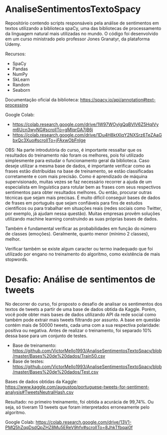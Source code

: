 # AnaliseSentimentosTextoSpacy
Repositório contendo scripts responsáveis pela análise de sentimentos em textos utilizando a biblioteca spaCy, uma das bibliotecas de processamento da linguagem natural mais utilizadas no mundo.
O código foi desenvolvido em um curso ministrado pelo professor Jones Granatyr, da plataforma Udemy.

Recursos:
* SpaCy
* Pandas
* NumPy
* SkLearn
* Random
* Seaborn

Documentação oficial da biblioteca: https://spacy.io/api/annotation#text-processing

Google Colab: 
* https://colab.research.google.com/drive/1W97WOylgQqBVlV6Z5HqIVym6Ucn3wyNG#scrollTo=gMIqrGA7jB6j
* https://colab.research.google.com/drive/1Du4H8ktXlqY2NXSrz6TeZAaGbxQc3Xuo#scrollTo=jFAxwObFnIge
 
 
 OBS: Na parte introdutória do curso, é importante ressaltar que os resultados do treinamento não foram os melhores, pois foi utilizado simplesmente para estudar o funcionamento geral da biblioteca. Caso deseje utilizar a mesma base de dados, é importante verificar como as frases estão distribuídas na base de treinamento, se estão classificadas corretamente e com mais precisão. Como é aprendizado de máquina supervisionado, muitas vezes se faz necessário recorrer a ajuda de um especialista em linguística para rotular bem as frases com seus respectivos sentimentos para obter resultados melhores. Ou então, procurar outras técnicas que sejam mais precisas. É muito difícil conseguir bases de dados de frases em português que sejam confiáveis para fins de estudos científicos ou para trabalhar em situações reais (redes sociais como Twitter, por exemplo, já ajudam nessa questão). Muitas empresas provêm soluções utilizando machine learning construindo as suas próprias bases de dados.
 
Também é fundamental verificar as probabilidades em função do número de classes (emoções). Geralmente, quanto menor (mínimo 2 classes), melhor.

Verificar também se existe algum caracter ou termo inadequado que foi utilizado por engano no treinamento do algoritmo, como existência de mais stopwords.

# Desafio: Análise de sentimentos de tweets
No decorrer do curso, foi proposto o desafio de analisar os sentimentos dos textos de tweets a partir de uma base de dados obtida da Kaggle. Porém, você pode obter mais bases de dados utilizando API da rede social como também pode extrair mais tweets filtrando por assunto. A base em questão contém mais de 50000 tweets, cada uma com a sua respectiva polaridade: positiva ou negativa. Antes de realizar o treinamento, foi separado 10% dessa base para um conjunto de testes.

* Base de treinamento: https://github.com/VictorMello1993/AnaliseSentimentosTextoSpacy/blob/master/Bases%20de%20dados/Train50.csv
* Base de testes: https://github.com/VictorMello1993/AnaliseSentimentosTextoSpacy/blob/master/Bases%20de%20dados/Test.csv

Bases de dados obtidas da Kaggle: https://www.kaggle.com/augustop/portuguese-tweets-for-sentiment-analysis#TweetsNeutralHash.csv

Resultado: no primeiro treinamento, foi obtida a acurácia de 99,74%. Ou seja, só tiveram 13 tweets que foram interpretados erroneamente pelo algoritmo.

Google Colab: https://colab.research.google.com/drive/13V1-PMQ5hZqqDsdQpZHZ8Mu5EReV9hfv#scrollTo=8JhkTfbqai0f

